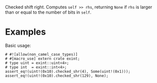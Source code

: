 Checked shift right. Computes `self >> rhs`, returning `None`
if `rhs` is larger than or equal to the number of bits in `self`.

# Examples

Basic usage:

```
# #![allow(non_camel_case_types)]
# #[macro_use] extern crate exint;
# type uint = exint::uint<4>;
# type int  = exint::int<4>;
assert_eq!(uint!(0x10).checked_shr(4), Some(uint!(0x1)));
assert_eq!(uint!(0x10).checked_shr(129), None);
```
